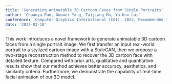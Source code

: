 ```yaml
---
title: 'Generating Animatable 3D Cartoon Faces from Single Portraits'
author: 'Chuanyu Pan, Guowei Yang, Taijiang Mu, Yu-Kun Lai'
conference: 'Computer Graphics International (CGI), 2023, Recommended to Journal Virtual Reality & Intelligent Hardware (VRIH)'
date: '2023-03-18'
---
```

This work introduces a novel framework to generate animatable 3D cartoon faces from a single portrait image. We first transfer an input real-world portrait to a stylized cartoon image with a StyleGAN, then we propose a two-stage reconstruction method to recover the 3D cartoon face with detailed texture. Compared with prior arts, qualitative and quantitative results show that our method achieves better accuracy, aesthetics, and similarity criteria. Furthermore, we demonstrate the capability of real-time facial animation of our 3D model.